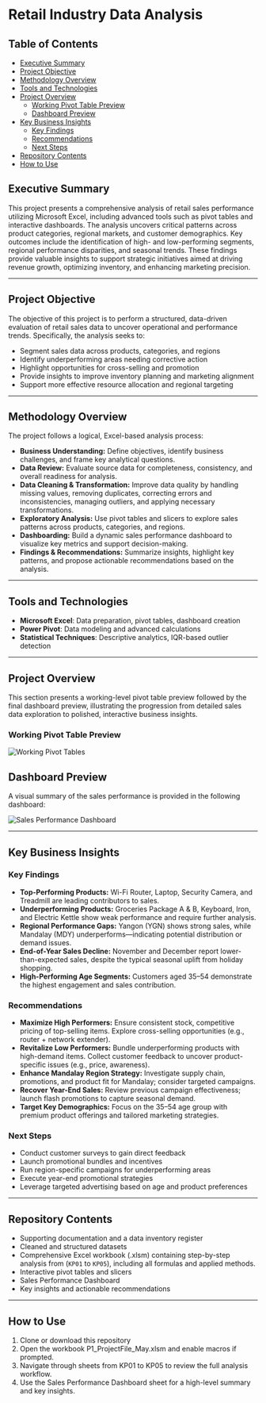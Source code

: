 # Retail Industry Data Analysis

## Table of Contents

- [Executive Summary](#executive-summary)  
- [Project Objective](#project-objective)  
- [Methodology Overview](#methodology-overview)  
- [Tools and Technologies](#tools-and-technologies)  
- [Project Overview](#project-overview)  
  - [Working Pivot Table Preview](#working-pivot-table-preview)  
  - [Dashboard Preview](#dashboard-preview)  
- [Key Business Insights](#key-business-insights)  
  - [Key Findings](#key-findings)  
  - [Recommendations](#recommendations)  
  - [Next Steps](#next-steps)  
- [Repository Contents](#repository-contents)  
- [How to Use](#how-to-use)

## Executive Summary

This project presents a comprehensive analysis of retail sales performance utilizing Microsoft Excel, including advanced tools such as pivot tables and interactive dashboards. The analysis uncovers critical patterns across product categories, regional markets, and customer demographics.
Key outcomes include the identification of high- and low-performing segments, regional performance disparities, and seasonal trends. These findings provide valuable insights to support strategic initiatives aimed at driving revenue growth, optimizing inventory, and enhancing marketing precision.

---

## Project Objective

The objective of this project is to perform a structured, data-driven evaluation of retail sales data to uncover operational and performance trends. Specifically, the analysis seeks to:

- Segment sales data across products, categories, and regions  
- Identify underperforming areas needing corrective action  
- Highlight opportunities for cross-selling and promotion  
- Provide insights to improve inventory planning and marketing alignment  
- Support more effective resource allocation and regional targeting

---

## Methodology Overview

The project follows a logical, Excel-based analysis process:

- **Business Understanding:** Define objectives, identify business challenges, and frame key analytical questions.
- **Data Review:** Evaluate source data for completeness, consistency, and overall readiness for analysis.
- **Data Cleaning & Transformation:** Improve data quality by handling missing values, removing duplicates, correcting errors and inconsistencies, managing outliers, and applying necessary transformations.
- **Exploratory Analysis:** Use pivot tables and slicers to explore sales patterns across products, categories, and regions.
- **Dashboarding:** Build a dynamic sales performance dashboard to visualize key metrics and support decision-making.
- **Findings & Recommendations:** Summarize insights, highlight key patterns, and propose actionable recommendations based on the analysis.

---

## Tools and Technologies

- **Microsoft Excel**: Data preparation, pivot tables, dashboard creation
- **Power Pivot**: Data modeling and advanced calculations
- **Statistical Techniques**: Descriptive analytics, IQR-based outlier detection

---

## Project Overview

This section presents a working-level pivot table preview followed by the final dashboard preview, illustrating the progression from detailed sales data exploration to polished, interactive business insights.

### Working Pivot Table Preview

![Working Pivot Tables](https://github.com/user-attachments/assets/cf542b6b-d0cb-4355-ad23-22f50573011f)

## Dashboard Preview

A visual summary of the sales performance is provided in the following dashboard:

![Sales Performance Dashboard](https://github.com/user-attachments/assets/71aba2bd-46dc-467d-b29f-ea4cf66bf91b)

---

## Key Business Insights

### Key Findings

- **Top-Performing Products:** Wi-Fi Router, Laptop, Security Camera, and Treadmill are leading contributors to sales.  
- **Underperforming Products:** Groceries Package A & B, Keyboard, Iron, and Electric Kettle show weak performance and require further analysis. 
- **Regional Performance Gaps:** Yangon (YGN) shows strong sales, while Mandalay (MDY) underperforms—indicating potential distribution or demand issues.
- **End-of-Year Sales Decline:** November and December report lower-than-expected sales, despite the typical seasonal uplift from holiday shopping.  
- **High-Performing Age Segments:** Customers aged 35–54 demonstrate the highest engagement and sales contribution.

### Recommendations

- **Maximize High Performers:** Ensure consistent stock, competitive pricing of top-selling items. Explore cross-selling opportunities (e.g., router + network extender).  
- **Revitalize Low Performers:** Bundle underperforming products with high-demand items. Collect customer feedback to uncover product-specific issues (e.g., price, awareness). 
- **Enhance Mandalay Region Strategy:** Investigate supply chain, promotions, and product fit for Mandalay; consider targeted campaigns.
- **Recover Year-End Sales:** Review previous campaign effectiveness; launch flash promotions to capture seasonal demand.  
- **Target Key Demographics:** Focus on the 35–54 age group with premium product offerings and tailored marketing strategies.

### Next Steps

- Conduct customer surveys to gain direct feedback  
- Launch promotional bundles and incentives
- Run region-specific campaigns for underperforming areas 
- Execute year-end promotional strategies
- Leverage targeted advertising based on age and product preferences

---

## Repository Contents

- Supporting documentation and a data inventory register
- Cleaned and structured datasets
- Comprehensive Excel workbook (.xlsm) containing step-by-step analysis from (`KP01` to `KP05`), including all formulas and applied methods.
- Interactive pivot tables and slicers
- Sales Performance Dashboard
- Key insights and actionable recommendations

---

## How to Use

1. Clone or download this repository  
2. Open the workbook P1_ProjectFile_May.xlsm and enable macros if prompted.  
3. Navigate through sheets from KP01 to KP05 to review the full analysis workflow.
4. Use the Sales Performance Dashboard sheet for a high-level summary and key insights.
